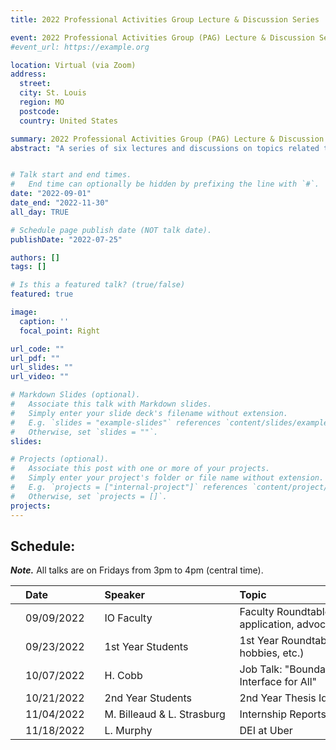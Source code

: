 ```yaml
---
title: 2022 Professional Activities Group Lecture & Discussion Series

event: 2022 Professional Activities Group (PAG) Lecture & Discussion Series
#event_url: https://example.org

location: Virtual (via Zoom)
address:
  street: 
  city: St. Louis
  region: MO
  postcode: 
  country: United States

summary: 2022 Professional Activities Group (PAG) Lecture & Discussion Series
abstract: "A series of six lectures and discussions on topics related to science, practice, and advocacy in IO psychology."


# Talk start and end times.
#   End time can optionally be hidden by prefixing the line with `#`.
date: "2022-09-01"
date_end: "2022-11-30"
all_day: TRUE

# Schedule page publish date (NOT talk date).
publishDate: "2022-07-25"

authors: []
tags: []

# Is this a featured talk? (true/false)
featured: true

image:
  caption: ''
  focal_point: Right

url_code: ""
url_pdf: ""
url_slides: ""
url_video: ""

# Markdown Slides (optional).
#   Associate this talk with Markdown slides.
#   Simply enter your slide deck's filename without extension.
#   E.g. `slides = "example-slides"` references `content/slides/example-slides.md`.
#   Otherwise, set `slides = ""`.
slides:

# Projects (optional).
#   Associate this post with one or more of your projects.
#   Simply enter your project's folder or file name without extension.
#   E.g. `projects = ["internal-project"]` references `content/project/deep-learning/index.md`.
#   Otherwise, set `projects = []`.
projects:
---
```


## Schedule:

**_Note._** All talks are on Fridays from 3pm to 4pm (central time).

|   | Date        |   | <div style="width:200px">Speaker</div> | <div style="width:700px">Topic</div> |
|---|:------------|---|:-----------------------------|:-------------------------------------------------------------------------------------------------------------------------|
|   | 09/09/2022  |   | IO Faculty                   | Faculty Roundtable (10-minute "lightning talks" about faculty research, service, teaching, application, advocacy, etc.)  |
|   | 09/23/2022  |   | 1st Year Students            | 1st Year Roundtable (10-minute "lightning talks" about research interested, career goals, hobbies, etc.)                 |
|   | 10/07/2022  |   | H. Cobb                      | Job Talk: "Boundaries, Gender, and Meta-Science: Building a Better Work-Nonwork Interface for All"                       |
|   | 10/21/2022  |   | 2nd Year Students            | 2nd Year Thesis Idea Roundtable (10-minute "lightning talks" about thesis ideas)                                         |
|   | 11/04/2022  |   | M. Billeaud & L. Strasburg   | Internship Reports                                                                                                       |
|   | 11/18/2022  |   | L. Murphy                    | DEI at Uber                                                                                                              |
